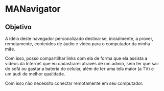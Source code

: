 # MANavigator

## Objetivo

A idéia deste navegador personalizado destina-se, inicialmente, a prover, remotamente, conteúdos de áudio e vídeo para o computador da minha mãe.

Com isso, posso compartilhar links com ela de forma que ela assista a vídeos da Internet que eu cadastrarei através de um admin, sem ter que sair do sofá ou gastar a bateria do celular, além de ter uma tela maior (a TV) e um áudi de melhor qualidade.

Com isso não necessito conectar remotamente em seu computador.
